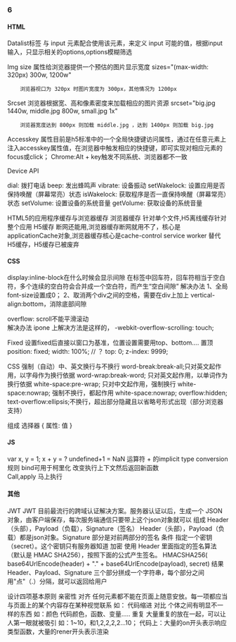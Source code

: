 ### 6

#### HTML

Datalist标签	与 input 元素配合使用该元素，来定义 input 可能的值，根据input输入，只显示相关的options,options模糊筛选

Img
size 	属性给浏览器提供一个预估的图片显示宽度	sizes="(max-width: 320px) 300w, 1200w"
		

		浏览器视口为 320px 时图片宽度为 300px，其他情况为 1200px

Srcset	浏览器根据宽、高和像素密度来加载相应的图片资源	srcset="big.jpg 1440w, middle.jpg 800w, small.jpg 1x"
		

		浏览器宽度达到 800px 则加载 middle.jpg ，达到 1400px 则加载 big.jpg


Accesskey	属性目前是h5标准中的一个全局快捷键访问属性，通过在任意元素上注入accesskey属性值，在浏览器中触发相应的快捷键，即可实现对相应元素的focus或click；	Chrome:Alt + key触发不同系统、浏览器都不一致

Device API

dial: 拨打电话
beep: 发出蜂鸣声
vibrate: 设备振动
setWakelock: 设置应用是否保持唤醒（屏幕常亮）状态
isWakelock: 获取程序是否一直保持唤醒（屏幕常亮）状态
setVolume: 设置设备的系统音量
getVolume: 获取设备的系统音量


HTML5的应用程序缓存与浏览器缓存
浏览器缓存	针对单个文件,H5离线缓存针对整个应用
H5缓存	断网还能用,浏览器缓存断网就用不了，核心是applicationCache对象,浏览器缓存核心是cache-control
service worker	替代H5缓存，H5缓存已被废弃

#### CSS

display:inline-block在什么时候会显示间隙	在标签中回车符，回车符相当于空白符，多个连续的空白符会合并成一个空白符，而产生“空白间隙”
解决办法	1、全局font-size设置成0；
	2、取消两个div之间的空格，需要在div上加上 vertical-align:bottom，消除底部间隙

overflow: scroll不能平滑滚动	
解决办法	ipone 上解决方法是这样的， -webkit-overflow-scrolling: touch;

Fixed
设置fixed后直接以窗口为基准，位置设置需要用top、bottom…. 
置顶	position: fixed;
	width: 100%; // ？
	top: 0;
	z-index: 9999;

CSS
强制（自动）中、英文换行与不换行	word-break:break-all;只对英文起作用，以字母作为换行依据
	word-wrap:break-word; 只对英文起作用，以单词作为换行依据
	white-space:pre-wrap; 只对中文起作用，强制换行
	white-space:nowrap; 强制不换行，都起作用
	white-space:nowrap; overflow:hidden; text-overflow:ellipsis;不换行，超出部分隐藏且以省略号形式出现（部分浏览器支持）

组成
选择器 { 属性: 值 }

#### JS

var x, y = 1; x + y = ?	undefined+1 = NaN	运算符 + 的implicit type conversion规则
bind可用于柯里化	改变执行上下文然后返回新函数	
Call,apply	马上执行	

#### 其他

JWT
JWT	目前最流行的跨域认证解决方案。服务器认证以后，生成一个 JSON 对象，由客户端保存，每次服务端通信只要带上这个json对象就可以
组成	Header（头部），Payload（负载），Signature（签名）
	Header（头部），Payload（负载）都是json对象。Signature 部分是对前两部分的签名
条件	指定一个密钥（secret）。这个密钥只有服务器知道
加密	使用 Header 里面指定的签名算法（默认是 HMAC SHA256），按照下面的公式产生签名。
	HMACSHA256(
	base64UrlEncode(header) + "." +
	base64UrlEncode(payload),
	secret)
结果	Header、Payload、Signature 三个部分拼成一个字符串，每个部分之间用"点"（.）分隔，就可以返回给用户



设计四项基本原则
亲密性
对齐	任何元素都不能在页面上随意安放。每一项都应当与页面上的某个内容存在某种视觉联系	如：	代码缩进
对比	个体之间有明显不一样的东西	如：颜色	代码颜色，函数、变量…..
重复	大量重复的放在一起，可以让人第一眼就被吸引	如：1~10，和1,2,2,2,2…10；	代码上：大量的on开头表示响应类型函数，大量的rener开头表示渲染
